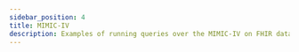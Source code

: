 ```yaml
---
sidebar_position: 4
title: MIMIC-IV
description: Examples of running queries over the MIMIC-IV on FHIR dataset using the Pathling libraries.
---
```

